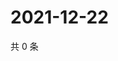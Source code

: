 # 2021-12-22

共 0 条

<!-- BEGIN WEIBO -->
<!-- 最后更新时间 Wed Dec 22 2021 03:07:43 GMT+0800 (China Standard Time) -->

<!-- END WEIBO -->
